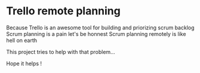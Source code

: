# Trello remote planning

Because Trello is an awesome tool for building and priorizing scrum backlog
Scrum planning is a pain let's be honnest
Scrum planning remotely is like hell on earth

This project tries to help with that problem...

Hope it helps !
